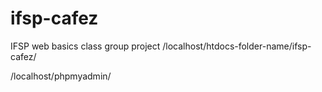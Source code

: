 # ifsp-cafez
IFSP web basics class group project 
/localhost/htdocs-folder-name/ifsp-cafez/

/localhost/phpmyadmin/